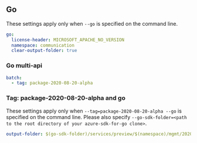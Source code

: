 ## Go

These settings apply only when `--go` is specified on the command line.

``` yaml $(go)
go:
  license-header: MICROSOFT_APACHE_NO_VERSION
  namespace: communication
  clear-output-folder: true
```

### Go multi-api

``` yaml $(go) && $(multiapi)
batch:
  - tag: package-2020-08-20-alpha
```

### Tag: package-2020-08-20-alpha and go

These settings apply only when `--tag=package-2020-08-20-alpha --go` is specified on the command line.
Please also specify `--go-sdk-folder=<path to the root directory of your azure-sdk-for-go clone>`.

``` yaml $(tag) == 'package-2020-08-20-alpha' && $(go)
output-folder: $(go-sdk-folder)/services/preview/$(namespace)/mgmt/2020-08-20-alpha/$(namespace)
```
